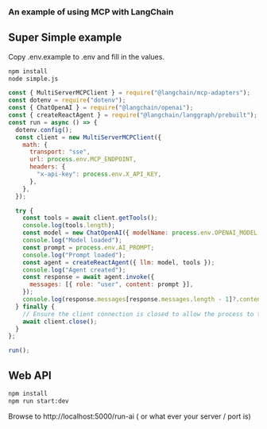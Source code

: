 ### An example of using MCP with LangChain

## Super Simple example

Copy .env.example to .env and fill in the values.

```bash
npm install
node simple.js
```


```js
const { MultiServerMCPClient } = require("@langchain/mcp-adapters");
const dotenv = require("dotenv");
const { ChatOpenAI } = require("@langchain/openai");
const { createReactAgent } = require("@langchain/langgraph/prebuilt");
const run = async () => {
  dotenv.config();
  const client = new MultiServerMCPClient({
    math: {
      transport: "sse",
      url: process.env.MCP_ENDPOINT,
      headers: {
        "x-api-key": process.env.X_API_KEY,
      },
    },
  });

  try {
    const tools = await client.getTools();
    console.log(tools.length);
    const model = new ChatOpenAI({ modelName: process.env.OPENAI_MODEL });
    console.log("Model loaded");
    const prompt = process.env.AI_PROMPT;
    console.log("Prompt loaded");
    const agent = createReactAgent({ llm: model, tools });
    console.log("Agent created");
    const response = await agent.invoke({
      messages: [{ role: "user", content: prompt }],
    });
    console.log(response.messages[response.messages.length - 1]?.content || "No response");
  } finally {
    // Ensure the client connection is closed to allow the process to terminate
    await client.close();
  }
};

run();
```


## Web API

```bash
npm install
npm run start:dev
```
Browse to http://localhost:5000/run-ai ( or what ever your server / port is)


